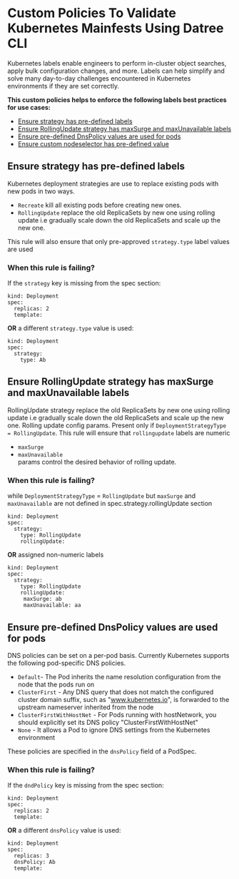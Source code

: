 
# Custom Policies To Validate Kubernetes Mainfests Using Datree CLI

Kubernetes labels enable engineers to perform in-cluster object searches, apply bulk configuration changes, and more. Labels can help simplify and solve many day-to-day challenges encountered in Kubernetes environments if they are set correctly.

__This custom policies helps to enforce the following labels best practices for use cases:__
* [Ensure strategy has pre-defined labels ](#ensure-strategy-has-pre-defined-labels)
* [Ensure RollingUpdate strategy has maxSurge and maxUnavailable labels](#ensure-RollingUpdate-strategy-has-maxSurge-and-maxUnavailable-labels)
* [Ensure pre-defined DnsPolicy values are used for pods](#ensure-pre-defined-DnsPolicy-values-are-used-for-pods)
* [Ensure custom nodeselector has pre-defined value](#ensure-custom-nodeselector-has-pre-defined-value)


## Ensure strategy has pre-defined labels 
Kubernetes deployment strategies are use to replace existing pods with new pods in two ways.
* `Recreate` kill all existing pods before creating new ones.
* `RollingUpdate` replace the old ReplicaSets by new one using rolling update i.e gradually scale down the old ReplicaSets and scale up the new one.

This rule will also ensure that only pre-approved `strategy.type` label values are used
### When this rule is failing?
If the `strategy` key is missing from the spec section:  
```
kind: Deployment
spec:
  replicas: 2
  template:
```

__OR__ a different `strategy.type` value is used:
```
kind: Deployment
spec:
  strategy:
    type: Ab
```


## Ensure RollingUpdate strategy has maxSurge and maxUnavailable labels
RollingUpdate strategy replace the old ReplicaSets by new one using rolling update i.e gradually scale down the old ReplicaSets and scale up the new one.
Rolling update config params. Present only if `DeploymentStrategyType = RollingUpdate`. This rule will ensure that `rollingupdate` labels are numeric
* `maxSurge`
* `maxUnavailable`  
params control the desired behavior of rolling update.
### When this rule is failing?
while `DeploymentStrategyType` = `RollingUpdate` but `maxSurge` and `maxUnavailable`  are not defined in spec.strategy.rollingUpdate section
```
kind: Deployment
spec:
  strategy:
    type: RollingUpdate
    rollingUpdate:
```
__OR__ assigned non-numeric labels

```
kind: Deployment
spec:
  strategy:
    type: RollingUpdate
    rollingUpdate:
     maxSurge: ab
     maxUnavailable: aa
```


## Ensure pre-defined DnsPolicy values are used for pods
DNS policies can be set on a per-pod basis. Currently Kubernetes supports the following pod-specific DNS policies. 
* `Default`- The Pod inherits the name resolution configuration from the node that the pods run on
* `ClusterFirst` - Any DNS query that does not match the configured cluster domain suffix, such as "www.kubernetes.io", is forwarded to the upstream nameserver inherited      from the node
* `ClusterFirstWithHostNet` - For Pods running with hostNetwork, you should explicitly set its DNS policy "ClusterFirstWithHostNet"
* `None` -  It allows a Pod to ignore DNS settings from the Kubernetes environment

These policies are specified in the `dnsPolicy` field of a PodSpec.

### When this rule is failing?
If the `dndPolicy` key is missing from the spec section:
```
kind: Deployment
spec:
  replicas: 2
  template:
```
__OR__ a different `dnsPolicy` value is used:
```
kind: Deployment
spec:
  replicas: 3
  dnsPolicy: Ab
  template:
```
